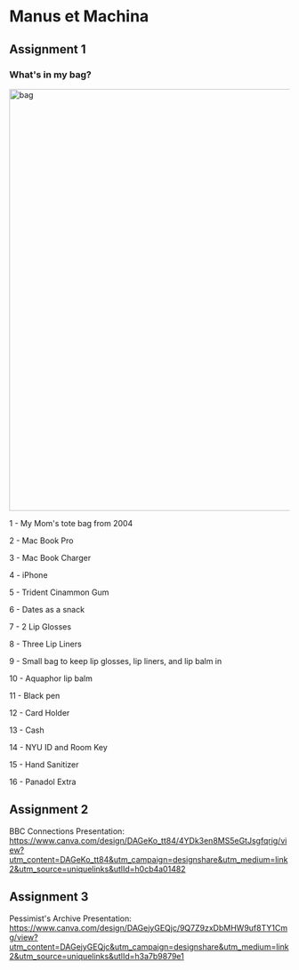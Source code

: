 # Manus et Machina

## Assignment 1 

### What's in my bag?

<img width="759" alt="bag" src="https://github.com/user-attachments/assets/dba00115-c7be-42d4-b95d-145b785e3665" />

1 - My Mom's tote bag from 2004 

2 - Mac Book Pro 

3 - Mac Book Charger 

4 - iPhone 

5 - Trident Cinammon Gum

6 - Dates as a snack 

7 - 2 Lip Glosses 

8 - Three Lip Liners 

9 - Small bag to keep lip glosses, lip liners, and lip balm in

10 - Aquaphor lip balm  

11 - Black pen 

12 - Card Holder 

13 - Cash 

14 - NYU ID and Room Key 

15 - Hand Sanitizer 

16 - Panadol Extra 

## Assignment 2 

BBC Connections Presentation: https://www.canva.com/design/DAGeKo_tt84/4YDk3en8MS5eGtJsgfqrig/view?utm_content=DAGeKo_tt84&utm_campaign=designshare&utm_medium=link2&utm_source=uniquelinks&utlId=h0cb4a01482 

## Assignment 3 

Pessimist's Archive Presentation: https://www.canva.com/design/DAGejyGEQjc/9Q7Z9zxDbMHW9uf8TY1Cmg/view?utm_content=DAGejyGEQjc&utm_campaign=designshare&utm_medium=link2&utm_source=uniquelinks&utlId=h3a7b9879e1 
